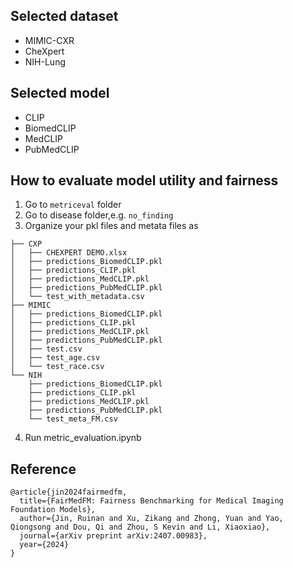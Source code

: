 ## Selected dataset
- MIMIC-CXR
- CheXpert
- NIH-Lung
## Selected model
- CLIP
- BiomedCLIP
- MedCLIP
- PubMedCLIP
## How to evaluate model utility and fairness
1. Go to `metriceval` folder
2. Go to disease folder,e.g. `no_finding`
3. Organize your pkl files and metata files as
```
├── CXP
│   ├── CHEXPERT DEMO.xlsx
│   ├── predictions_BiomedCLIP.pkl
│   ├── predictions_CLIP.pkl
│   ├── predictions_MedCLIP.pkl
│   ├── predictions_PubMedCLIP.pkl
│   └── test_with_metadata.csv
├── MIMIC
│   ├── predictions_BiomedCLIP.pkl
│   ├── predictions_CLIP.pkl
│   ├── predictions_MedCLIP.pkl
│   ├── predictions_PubMedCLIP.pkl
│   ├── test.csv
│   ├── test_age.csv
│   └── test_race.csv
└── NIH
    ├── predictions_BiomedCLIP.pkl
    ├── predictions_CLIP.pkl
    ├── predictions_MedCLIP.pkl
    ├── predictions_PubMedCLIP.pkl
    └── test_meta_FM.csv
```
4. Run metric_evaluation.ipynb
## Reference
```
@article{jin2024fairmedfm,
  title={FairMedFM: Fairness Benchmarking for Medical Imaging Foundation Models},
  author={Jin, Ruinan and Xu, Zikang and Zhong, Yuan and Yao, Qiongsong and Dou, Qi and Zhou, S Kevin and Li, Xiaoxiao},
  journal={arXiv preprint arXiv:2407.00983},
  year={2024}
}
```

